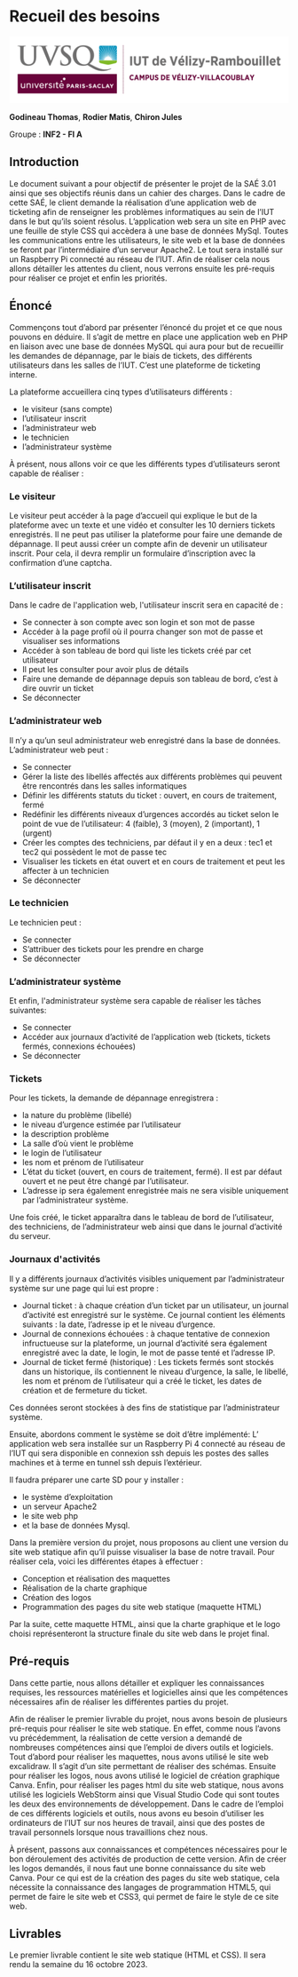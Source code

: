 # Recueil des besoins

![logo_uvsq](../annexes/logo_uvsq.png)

**Godineau Thomas**, **Rodier Matis**, **Chiron Jules**

Groupe : **INF2 - FI A**

## Introduction

Le document suivant a pour objectif de présenter le projet de la SAÉ 3.01 ainsi que ses objectifs réunis dans un cahier des charges.
Dans le cadre de cette SAÉ, le client demande la réalisation d’une application web de ticketing afin de renseigner les problèmes informatiques au sein de l’IUT dans le but qu’ils soient résolus. L’application web sera un site en PHP avec une feuille de style CSS qui accèdera à une base de données MySql.
Toutes les communications entre les utilisateurs, le site web et la base de données se feront par l’intermédiaire d’un serveur Apache2.
Le tout sera installé sur un Raspberry Pi connecté au réseau de l’IUT. Afin de réaliser cela nous allons détailler les attentes du client, nous verrons ensuite les pré-requis pour réaliser ce projet et enfin les priorités.

## Énoncé

Commençons tout d’abord par présenter l’énoncé du projet et ce que nous pouvons en déduire.
Il s’agit de mettre en place une application web en PHP en liaison avec une base de données MySQL qui aura pour but de recueillir les demandes de dépannage, par le biais de tickets, des différents utilisateurs dans les salles de l’IUT.
C’est une plateforme de ticketing interne.

La plateforme accueillera cinq types d’utilisateurs différents :

- le visiteur (sans compte)
- l’utilisateur inscrit
- l’administrateur web
- le technicien
- l’administrateur système

À présent, nous allons voir ce que les différents types d’utilisateurs seront capable de réaliser :

### Le visiteur

Le visiteur peut accéder à la page d’accueil qui explique le but de la plateforme avec un texte et une vidéo et consulter les 10 derniers tickets enregistrés. Il ne peut pas utiliser la plateforme pour faire une demande de dépannage. Il peut aussi créer un compte afin de devenir un utilisateur inscrit.
Pour cela, il devra remplir un formulaire d’inscription avec la confirmation d’une captcha.

### L’utilisateur inscrit

Dans le cadre de l'application web, l'utilisateur inscrit sera en capacité de :

- Se connecter à son compte avec son login et son mot de passe
- Accéder à la page profil où il pourra changer son mot de passe et visualiser ses informations
- Accéder à son tableau de bord qui liste les tickets créé par cet utilisateur
- Il peut les consulter pour avoir plus de détails
- Faire une demande de dépannage depuis son tableau de bord, c’est à dire ouvrir un ticket
- Se déconnecter

### L’administrateur web

Il n’y a qu’un seul administrateur web enregistré dans la base de données. L’administrateur web peut :

- Se connecter
- Gérer la liste des libellés affectés aux différents problèmes qui peuvent être rencontrés dans les salles informatiques
- Définir les différents statuts du ticket : ouvert, en cours de traitement, fermé
- Redéfinir les différents niveaux d’urgences accordés au ticket selon le point de vue de l’utilisateur: 4 (faible), 3 (moyen), 2 (important), 1 (urgent)
- Créer les comptes des techniciens, par défaut il y en a deux : tec1 et tec2 qui possèdent le mot de passe tec
- Visualiser les tickets en état ouvert et en cours de traitement et peut les affecter à un technicien
- Se déconnecter

### Le technicien

Le technicien peut :

- Se connecter
- S’attribuer des tickets pour les prendre en charge
- Se déconnecter

### L’administrateur système

Et enfin, l'administrateur système sera capable de réaliser les tâches suivantes:

- Se connecter
- Accéder aux journaux d’activité de l’application web (tickets, tickets fermés, connexions échouées)
- Se déconnecter

### Tickets

Pour les tickets, la demande de dépannage enregistrera :

- la nature du problème (libellé)
- le niveau d’urgence estimée par l’utilisateur
- la description problème
- La salle d’où vient le problème
- le login de l’utilisateur
- les nom et prénom de l’utilisateur
- L’état du ticket (ouvert, en cours de traitement, fermé). Il est par défaut ouvert et ne peut être changé par l’utilisateur.
- L’adresse ip sera également enregistrée mais ne sera visible uniquement par l’administrateur système.

Une fois créé, le ticket apparaîtra dans le tableau de bord de l’utilisateur, des techniciens, de l’administrateur web ainsi que dans le journal d’activité du serveur.

### Journaux d'activités

Il y a différents journaux d’activités visibles uniquement par l’administrateur système sur une page qui lui est propre :

- Journal ticket : à chaque création d’un ticket par un utilisateur, un journal d’activité est enregistré sur le système. Ce journal contient les éléments suivants : la date, l’adresse ip et le niveau d’urgence.
- Journal de connexions échouées : à chaque tentative de connexion infructueuse sur la plateforme, un journal d’activité sera également enregistré avec la date, le login, le mot de passe tenté et l’adresse IP.
- Journal de ticket fermé (historique) : Les tickets fermés sont stockés dans un historique, ils contiennent le niveau d’urgence, la salle, le libellé, les nom et prénom de l’utilisateur qui a créé le ticket, les dates de création et de fermeture du ticket.

Ces données seront stockées à des fins de statistique par l’administrateur système.

Ensuite, abordons comment le système se doit d’être implémenté:
L’ application web sera installée sur un Raspberry Pi 4 connecté au réseau de l’IUT qui sera disponible en connexion ssh depuis les postes des salles machines et à terme en tunnel ssh depuis l’extérieur.

Il faudra préparer une carte SD pour y installer :

- le système d’exploitation
- un serveur Apache2
- le site web php
- et la base de données Mysql.

Dans la première version du projet, nous proposons au client une version du site web statique afin qu’il puisse visualiser la base de notre travail. Pour réaliser cela, voici les différentes étapes à effectuer :

- Conception et réalisation des maquettes
- Réalisation de la charte graphique
- Création des logos
- Programmation des pages du site web statique (maquette HTML)

Par la suite, cette maquette HTML, ainsi que la charte graphique et le logo choisi représenteront la structure finale du site web dans le projet final.

## Pré-requis

Dans cette partie, nous allons détailler et expliquer les connaissances requises, les ressources matérielles et logicielles ainsi que les compétences nécessaires afin de réaliser les différentes parties du projet.

Afin de réaliser le premier livrable du projet, nous avons besoin de plusieurs pré-requis pour réaliser le site web statique. En effet, comme nous l’avons vu précédemment, la réalisation de cette version a demandé de nombreuses compétences ainsi que l’emploi de divers outils et logiciels. Tout d’abord pour réaliser les maquettes, nous avons utilisé le site web excalidraw. Il s’agit d’un site permettant de réaliser des schémas.
Ensuite pour réaliser les logos, nous avons utilisé le logiciel de création graphique Canva.
Enfin, pour réaliser les pages html du site web statique, nous avons utilisé les logiciels WebStorm ainsi que Visual Studio Code qui sont toutes les deux des environnements de développement.
Dans le cadre de l’emploi de ces différents logiciels et outils, nous avons eu besoin d’utiliser les ordinateurs de l’IUT sur nos heures de travail, ainsi que des postes de travail personnels lorsque nous travaillions chez nous.

À présent, passons aux connaissances et compétences nécessaires pour le bon déroulement des activités de production de cette version. Afin de créer les logos demandés, il nous faut une bonne connaissance du site web Canva. Pour ce qui est de la création des pages du site web statique, cela nécessite la connaissance des langages de programmation HTML5, qui permet de faire le site web et CSS3, qui permet de faire le style de ce site web.

## Livrables

Le premier livrable contient le site web statique (HTML et CSS). Il sera rendu la semaine du 16 octobre 2023.
